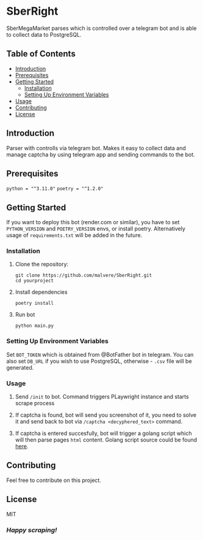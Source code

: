 # SberRight

SberMegaMarket parses which is controlled over a telegram bot and is able to collect data to PostgreSQL.

## Table of Contents
- [Introduction](#introduction)
- [Prerequisites](#prerequisites)
- [Getting Started](#getting-started)
  - [Installation](#installation)
  - [Setting Up Environment Variables](#setting-up-environment-variables)
- [Usage](#usage)
- [Contributing](#contributing)
- [License](#license)

## Introduction
Parser with controlls via telegram bot. Makes it easy to collect data and manage captcha by using telegram app and sending commands to the bot. 

## Prerequisites
`python = "^3.11.0"`
`poetry = "^1.2.0"`

## Getting Started
If you want to deploy this bot (render.com or similar), you have to set `PYTHON_VERSION` and `POETRY_VERSION` envs, or install poetry. Alternatively usage of `requirements.txt` will be added in the future.

### Installation
1. Clone the repository:

   ```shell
   git clone https://github.com/malvere/SberRight.git
   cd yourproject
   ```


2. Install dependencies

    ```shell
    poetry install
    ```

3. Run bot

    ```shell
    python main.py
    ```

### Setting Up Environment Variables

Set `BOT_TOKEN` which is obtained from @BotFather bot in telegram. You can also set `DB_URL` if you wish to use PostgreSQL, otherwise - `.csv` file will be generated.

### Usage
1. Send `/init` to bot. Command triggers PLaywright instance and starts scrape process

2. If captcha is found, bot will send you screenshot of it, you need to solve it and send back to bot via `/captcha <decyphered_text>` command.

3. If captcha is entered succesfully, bot will trigger a golang script which will then parse pages `html` content. Golang script source could be found [here](https://github.com/malvere/GoSber).

## Contributing

Feel free to contribute on this project.

## License

MIT

### *Happy scraping!*